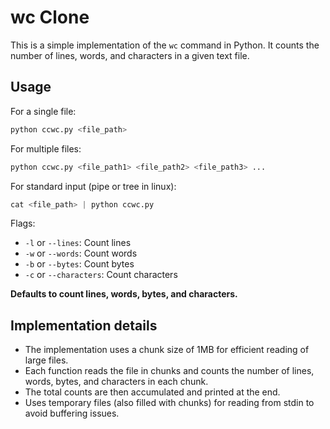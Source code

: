 # wc Clone

This is a simple implementation of the `wc` command in Python. It counts the number of lines, words, and characters in a given text file.

## Usage

For a single file:

```python
python ccwc.py <file_path>
```

For multiple files:

```python
python ccwc.py <file_path1> <file_path2> <file_path3> ...
```

For standard input (pipe or tree in linux):

```python
cat <file_path> | python ccwc.py
```

Flags:

- `-l` or `--lines`: Count lines
- `-w` or `--words`: Count words
- `-b` or `--bytes`: Count bytes
- `-c` or `--characters`: Count characters

**Defaults to count lines, words, bytes, and characters.**

## Implementation details

- The implementation uses a chunk size of 1MB for efficient reading of large files.
- Each function reads the file in chunks and counts the number of lines, words, bytes, and characters in each chunk.
- The total counts are then accumulated and printed at the end.
- Uses temporary files (also filled with chunks) for reading from stdin to avoid buffering issues.
